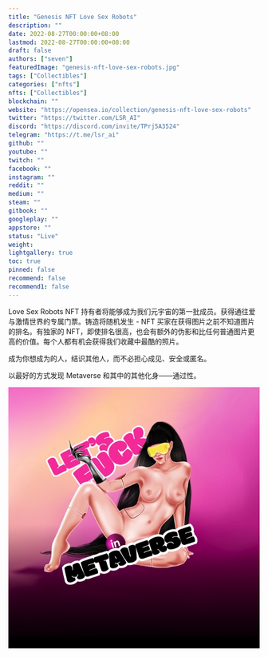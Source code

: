 ```yaml
---
title: "Genesis NFT Love Sex Robots"
description: ""
date: 2022-08-27T00:00:00+08:00
lastmod: 2022-08-27T00:00:00+08:00
draft: false
authors: ["seven"]
featuredImage: "genesis-nft-love-sex-robots.jpg"
tags: ["Collectibles"]
categories: ["nfts"]
nfts: ["Collectibles"]
blockchain: ""
website: "https://opensea.io/collection/genesis-nft-love-sex-robots"
twitter: "https://twitter.com/LSR_AI"
discord: "https://discord.com/invite/TPrj5A3524"
telegram: "https://t.me/lsr_ai"
github: ""
youtube: ""
twitch: ""
facebook: ""
instagram: ""
reddit: ""
medium: ""
steam: ""
gitbook: ""
googleplay: ""
appstore: ""
status: "Live"
weight: 
lightgallery: true
toc: true
pinned: false
recommend: false
recommend1: false
---
```

Love Sex Robots NFT 持有者将能够成为我们元宇宙的第一批成员。获得通往爱与激情世界的专属门票。铸造将随机发生 - NFT 买家在获得图片之前不知道图片的排名。有独家的 NFT，即使排名很高，也会有额外的伪影和比任何普通图片更高的价值。每个人都有机会获得我们收藏中最酷的照片。

成为你想成为的人，结识其他人，而不必担心成见、安全或匿名。

以最好的方式发现 Metaverse 和其中的其他化身——通过性。

![nft](1661578240511.jpg)